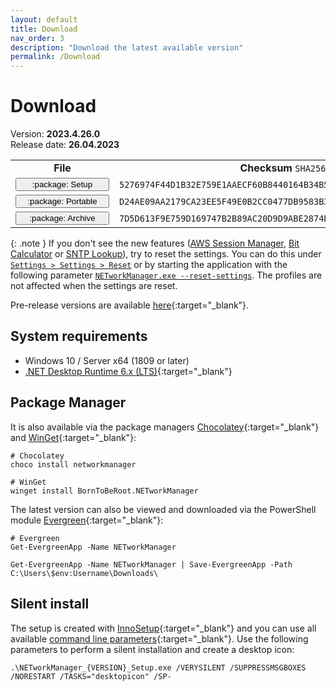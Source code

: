 ```yaml
---
layout: default
title: Download
nav_order: 3
description: "Download the latest available version"
permalink: /Download
---
```


# Download

Version: **2023.4.26.0** <br />
Release date: **26.04.2023**

<table>
  <tr>
    <td style="text-align: center;">
      <b>File</b>
    </td>
    <td style="text-align: center;">
      <b>Checksum</b> <code>SHA256</code>
    </td>
  </tr>
  <tr>
    <td>
      <a href='https://github.com/BornToBeRoot/NETworkManager/releases/download/2023.4.26.0/NETworkManager_2023.4.26.0_Setup.exe' style="text-decoration: none;" target="_blank">
        <span class="fs-5">
          <button type="button" name="button" class="btn btn-primary" style="width: 150px;">:package: Setup</button>
        </span>
      </a>
    </td>
    <td>
      <code>5276974F44D1B32E759E1AAECF60B8440164B34B501B0587DEACB367AA1FF304</code>
    </td>
  </tr>
  <tr>
    <td>
      <a href='https://github.com/BornToBeRoot/NETworkManager/releases/download/2023.4.26.0/NETworkManager_2023.4.26.0_Portable.zip' style="text-decoration: none;" target="_blank">
        <span class="fs-5">
          <button type="button" name="button" class="btn btn-primary" style="width: 150px;">:package: Portable</button>
        </span>
      </a>
    </td>
    <td>
      <code>D24AE09AA2179CA23EE5F49E0B2CC0477DB9583B3474241051693E243D512668</code>
    </td>
  </tr>
  <tr>
    <td>
      <a href='https://github.com/BornToBeRoot/NETworkManager/releases/download/2023.4.26.0/NETworkManager_2023.4.26.0_Archive.zip' style="text-decoration: none;" target="_blank">
        <span class="fs-5">
          <button type="button" name="button" class="btn btn-primary" style="width: 150px;">:package: Archive</button>
        </span>
      </a> 
    </td>
    <td>
      <code>7D5D613F9E759D169747B2B89AC20D9D9ABE2874B5CF620620F471963D52247D</code>
    </td>
  </tr>
</table>

{: .note }
If you don't see the new features ([AWS Session Manager](/NETworkManager//Documentation/Application/AWSSessionManager), [Bit Calculator](/NETworkManager//Documentation/Application/BitCalculator) or [SNTP Lookup](/NETworkManager//Documentation/Application/SNTPLookup)), try to reset the settings. You can do this under [`Settings > Settings > Reset`](/NETworkManager//Documentation/Settings/Settings#reset) or by starting the application with the following parameter [`NETworkManager.exe --reset-settings`](/NETworkManager//Documentation/CommandLineArguments#--reset-settings). The profiles are not affected when the settings are reset.

Pre-release versions are available [here](https://github.com/BornToBeRoot/NETworkManager/releases){:target="\_blank"}.

## System requirements

- Windows 10 / Server x64 (1809 or later)
- [.NET Desktop Runtime 6.x (LTS)](https://dotnet.microsoft.com/download/dotnet/6.0){:target="\_blank"}

## Package Manager

It is also available via the package managers [Chocolatey](https://chocolatey.org/packages/NETworkManager){:target="\_blank"} and [WinGet](https://github.com/microsoft/winget-pkgs/tree/master/manifests/b/BornToBeRoot/NETworkManager/){:target="\_blank"}:

```
# Chocolatey
choco install networkmanager

# WinGet
winget install BornToBeRoot.NETworkManager
```

The latest version can also be viewed and downloaded via the PowerShell module [Evergreen](https://github.com/aaronparker/evergreen){:target="\_blank"}:

```
# Evergreen
Get-EvergreenApp -Name NETworkManager

Get-EvergreenApp -Name NETworkManager | Save-EvergreenApp -Path C:\Users\$env:Username\Downloads\
```

## Silent install

The setup is created with [InnoSetup](https://jrsoftware.org/isinfo.php){:target="\_blank"} and you can use all available [command line parameters](https://jrsoftware.org/ishelp/index.php?topic=setupcmdline){:target="\_blank"}. Use the following parameters to perform a silent installation and create a desktop icon:

```
.\NETworkManager_{VERSION}_Setup.exe /VERYSILENT /SUPPRESSMSGBOXES /NORESTART /TASKS="desktopicon" /SP-
```
